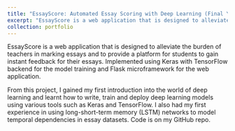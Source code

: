 ```yaml
---
title: "EssayScore: Automated Essay Scoring with Deep Learning (Final Year Project)"
excerpt: "EssayScore is a web application that is designed to alleviate the burden of teachers in marking essays and to provide a platform for students to gain instant feedback for their essays. <br/><img src='/images/essayscore.png'>"
collection: portfolio
---
```


EssayScore is a web application that is designed to alleviate the burden of teachers in marking essays and to provide a platform for students to gain instant feedback for their essays. Implemented using Keras with TensorFlow backend for the model training and Flask microframework for the web application.

From this project, I gained my first introduction into the world of deep learning and learnt how to write, train and deploy deep learning models using various tools such as Keras and TensorFlow. I also had my first experience in using long-short-term memory (LSTM) networks to model temporal dependencies in essay datasets. Code is on my GitHub repo.
